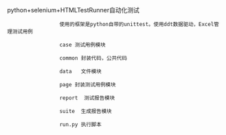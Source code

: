 python+selenium+HTMLTestRunner自动化测试

                     使用的框架是python自带的unittest。使用ddt数据驱动，Excel管理测试用例
                    
                     case 测试用例模块

                     common 封装代码，公共代码

                     data   文件模块

                     page 封装测试用例模块

                     report  测试报告模块

                     suite  生成报告模块

                     run.py 执行脚本
